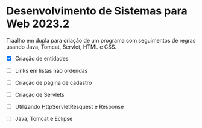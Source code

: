 # Desenvolvimento de Sistemas para Web 2023.2

Traalho em dupla para criação de um programa com seguimentos de regras usando Java, Tomcat, Servlet, HTML e CSS.

- [x]  Criação de entidades 
- [ ]  Links em listas não ordendas
- [ ]  Criação de página de cadastro
- [ ]  Criação de Servlets 
- [ ]  Utilizando HttpServletResquest e Response
- [ ]  Java, Tomcat e Eclipse

